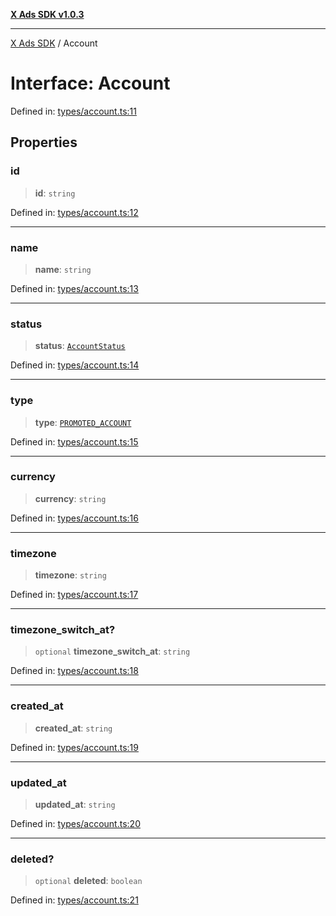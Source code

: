 [**X Ads SDK v1.0.3**](../README.md)

***

[X Ads SDK](../globals.md) / Account

# Interface: Account

Defined in: [types/account.ts:11](https://github.com/kage1020/x-ads-sdk/blob/main/src/types/account.ts#L11)

## Properties

### id

> **id**: `string`

Defined in: [types/account.ts:12](https://github.com/kage1020/x-ads-sdk/blob/main/src/types/account.ts#L12)

***

### name

> **name**: `string`

Defined in: [types/account.ts:13](https://github.com/kage1020/x-ads-sdk/blob/main/src/types/account.ts#L13)

***

### status

> **status**: [`AccountStatus`](../enumerations/AccountStatus.md)

Defined in: [types/account.ts:14](https://github.com/kage1020/x-ads-sdk/blob/main/src/types/account.ts#L14)

***

### type

> **type**: [`PROMOTED_ACCOUNT`](../enumerations/AccountType.md#promoted_account)

Defined in: [types/account.ts:15](https://github.com/kage1020/x-ads-sdk/blob/main/src/types/account.ts#L15)

***

### currency

> **currency**: `string`

Defined in: [types/account.ts:16](https://github.com/kage1020/x-ads-sdk/blob/main/src/types/account.ts#L16)

***

### timezone

> **timezone**: `string`

Defined in: [types/account.ts:17](https://github.com/kage1020/x-ads-sdk/blob/main/src/types/account.ts#L17)

***

### timezone\_switch\_at?

> `optional` **timezone\_switch\_at**: `string`

Defined in: [types/account.ts:18](https://github.com/kage1020/x-ads-sdk/blob/main/src/types/account.ts#L18)

***

### created\_at

> **created\_at**: `string`

Defined in: [types/account.ts:19](https://github.com/kage1020/x-ads-sdk/blob/main/src/types/account.ts#L19)

***

### updated\_at

> **updated\_at**: `string`

Defined in: [types/account.ts:20](https://github.com/kage1020/x-ads-sdk/blob/main/src/types/account.ts#L20)

***

### deleted?

> `optional` **deleted**: `boolean`

Defined in: [types/account.ts:21](https://github.com/kage1020/x-ads-sdk/blob/main/src/types/account.ts#L21)

